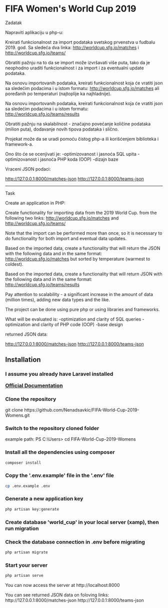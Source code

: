 # FIFA Women's World Cup 2019

Zadatak

Napraviti aplikaciju u php-u:

Kreirati funkcionalnost za import podataka svetskog prvenstva u fudbalu 2019. god.
Sa sledeća dva linka:
http://worldcup.sfg.io/matches i http://worldcup.sfg.io/teams/

Obratiti pažnju na to da se import može izvršavati više puta, tako da je neophodno uraditi 
funkcionalnost i za import i za eventualni update podataka.

Na osnovu importovanih podataka, kreirati funkcionalnost koja će vratiti json sa sledećim podacima 
i u istom formatu: http://worldcup.sfg.io/matches ali poređanih po temperaturi (najtoplije ka najhladnije).

Na osnovu importovanih podataka, kreirati funkcionalnost koja će vratiti json sa sledećim podacima i u
istom formatu: http://worldcup.sfg.io/teams/results

Obratiti pažnju na skalabilnost - značajno povećanje količine podataka (milion puta), dodavanje 
novih tipova podataka i slično.

Projekat može da se uradi pomoću čistog php-a ili korišćenjem biblioteka i framework-a.

Ono što će se ocenjivati je:
-optimizovanost i jasnoća SQL upita
-optimizovanost i jasnoća PHP koda (OOP)
-dizajn baze

Vraceni JSON podaci:

http://127.0.0.1:8000/matches-json
http://127.0.0.1:8000/teams-json


________________________________________________________________________________________________________________________________________________


Task

Create an application in PHP:

Create functionality for importing data from the 2019 World Cup.
from the following two links:
http://worldcup.sfg.io/matches and http://worldcup.sfg.io/teams/

Note that the import can be performed more than once, so it is necessary to do
functionality for both import and eventual data updates.

Based on the imported data, create a functionality that will return the JSON with the following data
and in the same format: http://worldcup.sfg.io/matches but sorted by temperature (warmest to coldest).

Based on the imported data, create a functionality that will return JSON with the following data and 
in the same format: http://worldcup.sfg.io/teams/results

Pay attention to scalability - a significant increase in the amount of data (million times), adding
new data types and the like.

The project can be done using pure php or using libraries and frameworks.

What will be evaluated is:
-optimization and clarity of SQL queries
-optimization and clarity of PHP code (OOP)
-base design


returned JSON data:

http://127.0.0.1:8000/matches-json
http://127.0.0.1:8000/teams-json




## Installation

### I assume you already have Laravel installed <p>[Official Documentation](https://laravel.com/docs/8.x/installation#installation)</p>


### Clone the repository 

   <p> git clone https://github.com/Nenadsavkic/FIFA-World-Cup-2019-Womens.git </p>

   ### Switch to the repository cloned folder

   <p> example path:  PS C:\Users> cd FIFA-World-Cup-2019-Womens  </p>

### Install all the dependencies using composer

   ``` bash
   composer install
   ```

### Copy the '.env.example' file in the '.env' file
    
   ```bash
   cp .env.example .env
   ```

### Generate a new application key
    
   ```bash
   php artisan key:generate
   ```

### Create database 'world_cup' in your local server (xamp), then run migration
### Check the database connection in .env before migrating

   ```bash
   php artisan migrate
   ```

### Start your server

   ```bash
   php artisan serve
   ```

<p> You can now access the server at http://localhost:8000</p>


<p> You can see returned JSON data on foloving links:
    http://127.0.0.1:8000/matches-json
    http://127.0.0.1:8000/teams-json
</p>





